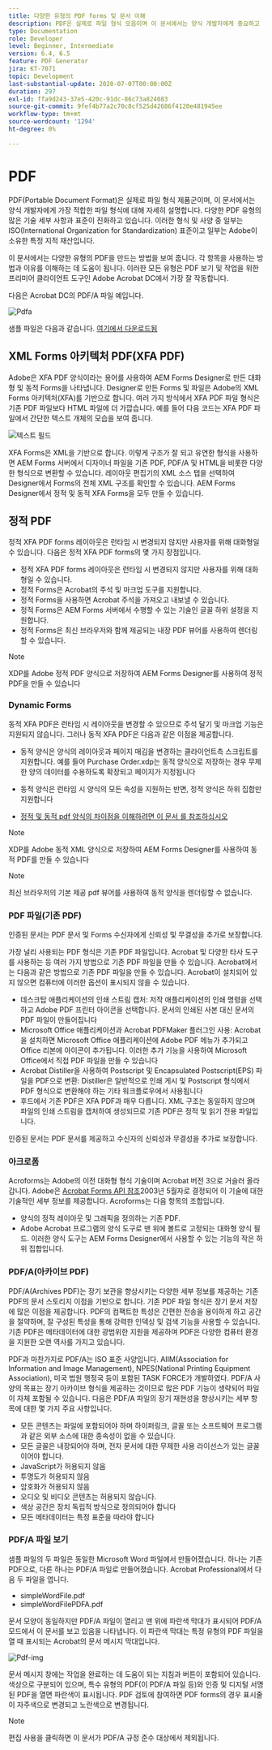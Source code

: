 ```yaml
---
title: 다양한 유형의 PDF forms 및 문서 이해
description: PDF은 실제로 파일 형식 모음이며 이 문서에서는 양식 개발자에게 중요하고 적절한 PDF 유형에 대해 설명합니다.
type: Documentation
role: Developer
level: Beginner, Intermediate
version: 6.4, 6.5
feature: PDF Generator
jira: KT-7071
topic: Development
last-substantial-update: 2020-07-07T00:00:00Z
duration: 297
exl-id: ffa9d243-37e5-420c-91dc-86c73a824083
source-git-commit: 9fef4b77a2c70c8cf525d42686f4120e481945ee
workflow-type: tm+mt
source-wordcount: '1294'
ht-degree: 0%

---
```


# PDF

PDF(Portable Document Format)은 실제로 파일 형식 제품군이며, 이 문서에서는 양식 개발자에게 가장 적합한 파일 형식에 대해 자세히 설명합니다. 다양한 PDF 유형의 많은 기술 세부 사항과 표준이 진화하고 있습니다. 이러한 형식 및 사양 중 일부는 ISO(International Organization for Standardization) 표준이고 일부는 Adobe이 소유한 특정 지적 재산입니다.

이 문서에서는 다양한 유형의 PDF을 만드는 방법을 보여 줍니다. 각 항목을 사용하는 방법과 이유를 이해하는 데 도움이 됩니다. 이러한 모든 유형은 PDF 보기 및 작업을 위한 프리미어 클라이언트 도구인 Adobe Acrobat DC에서 가장 잘 작동합니다.

다음은 Acrobat DC의 PDF/A 파일 예입니다.

![Pdfa](assets/pdfa-file-in-acrobat.png)

샘플 파일은 다음과 같습니다. [여기에서 다운로드됨](assets/pdf-file-types.zip)

## XML Forms 아키텍처 PDF(XFA PDF)

Adobe은 XFA PDF 양식이라는 용어를 사용하여 AEM Forms Designer로 만든 대화형 및 동적 Forms을 나타냅니다. Designer로 만든 Forms 및 파일은 Adobe의 XML Forms 아키텍처(XFA)를 기반으로 합니다. 여러 가지 방식에서 XFA PDF 파일 형식은 기존 PDF 파일보다 HTML 파일에 더 가깝습니다. 예를 들어 다음 코드는 XFA PDF 파일에서 간단한 텍스트 개체의 모습을 보여 줍니다.

![텍스트 필드](assets/text-field.JPG)

XFA Forms은 XML을 기반으로 합니다. 이렇게 구조가 잘 되고 유연한 형식을 사용하면 AEM Forms 서버에서 디자이너 파일을 기존 PDF, PDF/A 및 HTML을 비롯한 다양한 형식으로 변환할 수 있습니다. 레이아웃 편집기의 XML 소스 탭을 선택하여 Designer에서 Forms의 전체 XML 구조를 확인할 수 있습니다. AEM Forms Designer에서 정적 및 동적 XFA Forms을 모두 만들 수 있습니다.

## 정적 PDF

정적 XFA PDF forms 레이아웃은 런타임 시 변경되지 않지만 사용자를 위해 대화형일 수 있습니다. 다음은 정적 XFA PDF forms의 몇 가지 장점입니다.

* 정적 XFA PDF forms 레이아웃은 런타임 시 변경되지 않지만 사용자를 위해 대화형일 수 있습니다.
* 정적 Forms은 Acrobat의 주석 및 마크업 도구를 지원합니다.
* 정적 Forms을 사용하면 Acrobat 주석을 가져오고 내보낼 수 있습니다.
* 정적 Forms은 AEM Forms 서버에서 수행할 수 있는 기술인 글꼴 하위 설정을 지원합니다.
* 정적 Forms은 최신 브라우저와 함께 제공되는 내장 PDF 뷰어를 사용하여 렌더링할 수 있습니다.

>[!NOTE]
>
> XDP를 Adobe 정적 PDF 양식으로 저장하여 AEM Forms Designer를 사용하여 정적 PDF을 만들 수 있습니다



### Dynamic Forms

동적 XFA PDF은 런타임 시 레이아웃을 변경할 수 있으므로 주석 달기 및 마크업 기능은 지원되지 않습니다. 그러나 동적 XFA PDF은 다음과 같은 이점을 제공합니다.

* 동적 양식은 양식의 레이아웃과 페이지 매김을 변경하는 클라이언트측 스크립트를 지원합니다. 예를 들어 Purchase Order.xdp는 동적 양식으로 저장하는 경우 무제한 양의 데이터를 수용하도록 확장되고 페이지가 지정됩니다
* 동적 양식은 런타임 시 양식의 모든 속성을 지원하는 반면, 정적 양식은 하위 집합만 지원합니다

* [정적 및 동적 pdf 양식의 차이점을 이해하려면 이 문서 를 참조하십시오](https://experienceleague.adobe.com/docs/experience-manager-learn/forms/document-services/pdf-forms-and-documents.html#:~:text=Dynamic%20forms%20support%20all%20the,forms%20support%20only%20a%20subset)

>[!NOTE]
>
> XDP를 Adobe 동적 XML 양식으로 저장하여 AEM Forms Designer를 사용하여 동적 PDF를 만들 수 있습니다

>[!NOTE]
>
> 최신 브라우저의 기본 제공 pdf 뷰어를 사용하여 동적 양식을 렌더링할 수 없습니다.

### PDF 파일(기존 PDF)

인증된 문서는 PDF 문서 및 Forms 수신자에게 신뢰성 및 무결성을 추가로 보장합니다.

가장 널리 사용되는 PDF 형식은 기존 PDF 파일입니다. Acrobat 및 다양한 타사 도구를 사용하는 등 여러 가지 방법으로 기존 PDF 파일을 만들 수 있습니다. Acrobat에서는 다음과 같은 방법으로 기존 PDF 파일을 만들 수 있습니다. Acrobat이 설치되어 있지 않으면 컴퓨터에 이러한 옵션이 표시되지 않을 수 있습니다.

* 데스크탑 애플리케이션의 인쇄 스트림 캡처: 저작 애플리케이션의 인쇄 명령을 선택하고 Adobe PDF 프린터 아이콘을 선택합니다. 문서의 인쇄된 사본 대신 문서의 PDF 파일이 만들어집니다
* Microsoft Office 애플리케이션과 Acrobat PDFMaker 플러그인 사용: Acrobat을 설치하면 Microsoft Office 애플리케이션에 Adobe PDF 메뉴가 추가되고 Office 리본에 아이콘이 추가됩니다. 이러한 추가 기능을 사용하여 Microsoft Office에서 직접 PDF 파일을 만들 수 있습니다
* Acrobat Distiller을 사용하여 Postscript 및 Encapsulated Postscript(EPS) 파일을 PDF으로 변환: Distiller은 일반적으로 인쇄 게시 및 Postscript 형식에서 PDF 형식으로 변환해야 하는 기타 워크플로우에서 사용됩니다
* 후드에서 기존 PDF은 XFA PDF과 매우 다릅니다. XML 구조는 동일하지 않으며 파일의 인쇄 스트림을 캡처하여 생성되므로 기존 PDF은 정적 및 읽기 전용 파일입니다.

인증된 문서는 PDF 문서를 제공하고 수신자의 신뢰성과 무결성을 추가로 보장합니다.

### 아크로폼

Acroforms는 Adobe의 이전 대화형 형식 기술이며 Acrobat 버전 3으로 거슬러 올라갑니다. Adobe은 [Acrobat Forms API 참조](assets/FormsAPIReference.pdf)2003년 5월자로 결정되어 이 기술에 대한 기술적인 세부 정보를 제공합니다. Acroforms는 다음 항목의 조합입니다.

* 양식의 정적 레이아웃 및 그래픽을 정의하는 기존 PDF.
* Adobe Acrobat 프로그램의 양식 도구로 맨 위에 볼트로 고정되는 대화형 양식 필드. 이러한 양식 도구는 AEM Forms Designer에서 사용할 수 있는 기능의 작은 하위 집합입니다.

### PDF/A(아카이브 PDF)

PDF/A(Archives PDF)는 장기 보관을 향상시키는 다양한 세부 정보를 제공하는 기존 PDF의 문서 스토리지 이점을 기반으로 합니다. 기존 PDF 파일 형식은 장기 문서 저장에 많은 이점을 제공합니다. PDF의 컴팩트한 특성은 간편한 전송을 용이하게 하고 공간을 절약하며, 잘 구성된 특성을 통해 강력한 인덱싱 및 검색 기능을 사용할 수 있습니다. 기존 PDF은 메타데이터에 대한 광범위한 지원을 제공하며 PDF은 다양한 컴퓨터 환경을 지원한 오랜 역사를 가지고 있습니다.

PDF과 마찬가지로 PDF/A는 ISO 표준 사양입니다. AIIM(Association for Information and Image Management), NPES(National Printing Equipment Association), 미국 법원 행정국 등이 포함된 TASK FORCE가 개발하였다. PDF/A 사양의 목표는 장기 아카이브 형식을 제공하는 것이므로 많은 PDF 기능이 생략되어 파일이 자체 포함될 수 있습니다. 다음은 PDF/A 파일의 장기 재현성을 향상시키는 세부 항목에 대한 몇 가지 주요 사항입니다.

* 모든 콘텐츠는 파일에 포함되어야 하며 하이퍼링크, 글꼴 또는 소프트웨어 프로그램과 같은 외부 소스에 대한 종속성이 없을 수 있습니다.
* 모든 글꼴은 내장되어야 하며, 전자 문서에 대한 무제한 사용 라이선스가 있는 글꼴이어야 합니다.
* JavaScript가 허용되지 않음
* 투명도가 허용되지 않음
* 암호화가 허용되지 않음
* 오디오 및 비디오 콘텐츠는 허용되지 않습니다.
* 색상 공간은 장치 독립적 방식으로 정의되어야 합니다
* 모든 메타데이터는 특정 표준을 따라야 합니다

### PDF/A 파일 보기

샘플 파일의 두 파일은 동일한 Microsoft Word 파일에서 만들어졌습니다. 하나는 기존 PDF으로, 다른 하나는 PDF/A 파일로 만들어졌습니다. Acrobat Professional에서 다음 두 파일을 엽니다.

* simpleWordFile.pdf
* simpleWordFilePDFA.pdf

문서 모양이 동일하지만 PDF/A 파일이 열리고 맨 위에 파란색 막대가 표시되어 PDF/A 모드에서 이 문서를 보고 있음을 나타냅니다. 이 파란색 막대는 특정 유형의 PDF 파일을 열 때 표시되는 Acrobat의 문서 메시지 막대입니다.

![Pdf-img](assets/pdfa-message.png)

문서 메시지 창에는 작업을 완료하는 데 도움이 되는 지침과 버튼이 포함되어 있습니다. 색상으로 구분되어 있으며, 특수 유형의 PDF(이 PDF/A 파일 등)와 인증 및 디지털 서명된 PDF을 열면 파란색이 표시됩니다. PDF 검토에 참여하면 PDF forms의 경우 표시줄이 자주색으로 변경되고 노란색으로 변경됩니다.

>[!NOTE]
>
> 편집 사용을 클릭하면 이 문서가 PDF/A 규정 준수 대상에서 제외됩니다.
